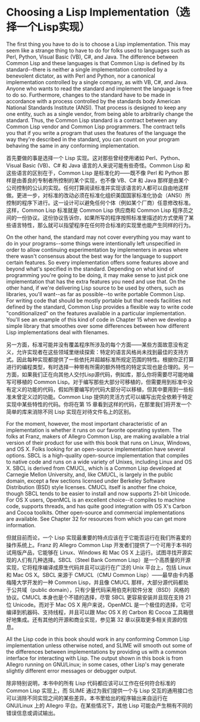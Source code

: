 # Choosing a Lisp Implementation（选择一个Lisp实现）

The first thing you have to do is to choose a Lisp
implementation. This may seem like a strange thing to have to do for
folks used to languages such as Perl, Python, Visual Basic (VB), C#,
and Java. The difference between Common Lisp and these languages is
that Common Lisp is defined by its standard--there is neither a single
implementation controlled by a benevolent dictator, as with Perl and
Python, nor a canonical implementation controlled by a single company,
as with VB, C#, and Java. Anyone who wants to read the standard and
implement the language is free to do so. Furthermore, changes to the
standard have to be made in accordance with a process controlled by
the standards body American National Standards Institute (ANSI). That
process is designed to keep any one entity, such as a single vendor,
from being able to arbitrarily change the standard. Thus, the Common
Lisp standard is a contract between any Common Lisp vendor and Common
Lisp programmers. The contract tells you that if you write a program
that uses the features of the language the way they're described in
the standard, you can count on your program behaving the same in any
conforming implementation.

首先要做的事是选择一个 Lisp 实现。这对那些曾经使用诸如 Perl、Python、Visual
Basic (VB)、C# 和 Java 语言的人来说可能有些奇怪。Common Lisp
和这些语言的区别在于，Common Lisp 是标准化的——既不像 Perl 和 Python
那样是由善良的专制者所控制的某个实现，也不像 VB、C# 和 Java
那样是由某个公司控制的公认的实现。任何打算阅读标准并实现该语言的人都可以自由地这样做。更进一步，对标准的改动必须在标准化组织美国国家标准化协会（ANSI）所控制的程序下进行。这一设计可以避免任何个体（例如某个厂商）任意修改标准。这样，Common
Lisp 标准就是 Common Lisp 供应商和 Common Lisp
程序员之间的一份协议。这份协议告诉你，如果所写的程序按照标准里描述的方式使用了某些语言特性，那么就可以指望程序在任何符合标准的实现里也能产生同样的行为。

On the other hand, the standard may not cover everything you may want
to do in your programs--some things were intentionally left
unspecified in order to allow continuing experimentation by
implementers in areas where there wasn't consensus about the best way
for the language to support certain features. So every implementation
offers some features above and beyond what's specified in the
standard. Depending on what kind of programming you're going to be
doing, it may make sense to just pick one implementation that has the
extra features you need and use that. On the other hand, if we're
delivering Lisp source to be used by others, such as libraries, you'll
want--as far as possible--to write portable Common Lisp. For writing
code that should be mostly portable but that needs facilities not
defined by the standard, Common Lisp provides a flexible way to write
code "conditionalized" on the features available in a particular
implementation. You'll see an example of this kind of code in Chapter
15 when we develop a simple library that smoothes over some
differences between how different Lisp implementations deal with
filenames.

另一方面，标准可能并没有覆盖程序所涉及的每个方面——某些方面故意没有定义，允许实现者在这些领域里继续探索：特定的语言风格尚未找到最佳的支持方式。因此每种实现都提供了一些依托并超越标准所规定范围的特性。根据你正打算进行的编程类型，有时选择一种带有所需的额外特性的特定实现也是合理的。另一方面，如果我们正在向其他人交付Lisp源代码，例如库，那么你将需要尽可能地编写可移植的
Common Lisp。对于编写那些大部分可移植的，但需要用到标准中没有定义的功能的代码，假如所要编写的代码大部分可以移植，但其中要用到一些标准未曾定义过的功能。Common
Lisp 提供的灵活方式可以编写出完全依赖于特定实现中某些特性的代码。你将在第 15
章看到这样的代码，在那里我们将开发一个简单的库来消除不同
Lisp 实现在对待文件名上的区别。

For the moment, however, the most important characteristic of an
implementation is whether it runs on our favorite operating
system. The folks at Franz, makers of Allegro Common Lisp, are making
available a trial version of their product for use with this book that
runs on Linux, Windows, and OS X. Folks looking for an open-source
implementation have several options. SBCL is a high-quality
open-source implementation that compiles to native code and runs on a
wide variety of Unixes, including Linux and OS X. SBCL is derived from
CMUCL, which is a Common Lisp developed at Carnegie Mellon
University, and, like CMUCL, is largely in the public domain, except a
few sections licensed under Berkeley Software Distribution (BSD) style
licenses. CMUCL itself is another fine choice, though SBCL tends to be
easier to install and now supports 21-bit Unicode. For OS X users,
OpenMCL is an excellent choice--it compiles to machine code, supports
threads, and has quite good integration with OS X's Carbon and Cocoa
toolkits. Other open-source and commercial implementations are
available. See Chapter 32 for resources from which you can get more
information.

但就目前而论，一个 Lisp 实现最重要的特点应该在于它能否运行在我们所喜爱的操作系统上。Franz
的 Allegro Common Lisp 开发者们提供了一个可用于本书的试用版产品，它能够在
Linux、Windows 和 Mac OS X 上运行。试图寻找开源实现的人们有几种选择。SBCL（Steel
Bank Common Lisp）是一个高质量的开源实现，它将程序编译成原生代码并且可以运行在广泛的
Unix 平台上，包括 Linux 和 Mac OS X。SBCL 来源于 CMUCL（CMU Common
Lisp）——最早由卡内基梅隆大学开发的一种 Common Lisp，并且像 CMUCL
那样，大部分源代码都处于公共域（public domain），只有少量代码采用伯克利软件分发（BSD）风格的协议。CMUCL
本身也是个不错的选择，尽管 SBCL 更容易安装并且现在支持 21 位 Unicode。而对于
Mac OS X 用户来说，OpenMCL 是一个极佳的选择，它可编译到机器码、支持线程，并且可以跟
Mac OS X 的 Carbon 和 Cocoa
工具箱很好地集成。还有其他的开源和商业实现，参见第 32 章以获取更多相关资源的信息。

All the Lisp code in this book should work in any conforming Common
Lisp implementation unless otherwise noted, and SLIME will smooth out
some of the differences between implementations by providing us with a
common interface for interacting with Lisp. The output shown in this
book is from Allegro running on GNU/Linux; in some cases, other Lisp's
may generate slightly different error messages or debugger output.

除非特别说明，本书中的所有 Lisp 代码都应该可以工作在任何符合标准的 Common
Lisp 实现上，而 SLIME 通过为我们提供一个与 Lisp
交互的通用接口也可以消除不同实现之间的某些差异。本书里给出的程序输出来自运行在
GNU/Linux 上的 Allegro 平台。在某些情况下，其他
Lisp 可能会产生稍有不同的错误信息或调试输出。
